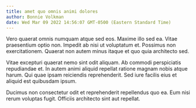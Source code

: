 ```yaml
---
title: amet quo omnis animi dolores
author: Bonnie Volkman
date: Wed Mar 09 2022 14:56:07 GMT-0500 (Eastern Standard Time)
---
```

Vero quaerat omnis numquam atque sed eos. Maxime illo sed ea. Vitae praesentium optio non. Impedit ab nisi ut voluptatum et. Possimus non exercitationem. Quaerat non autem minus itaque et quo quia architecto sed.

 Vitae excepturi quaerat nemo sint odit aliquam. Ab commodi perspiciatis repudiandae et. In autem animi aliquid repellat ratione magnam nobis atque harum. Qui quae ipsam reiciendis reprehenderit. Sed iure facilis eius et aliquid est quibusdam ipsum.

 Ducimus non consectetur odit et reprehenderit repellendus quo ea. Eum nisi rerum voluptas fugit. Officiis architecto sint aut repellat.